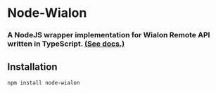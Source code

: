 # Node-Wialon

### A NodeJS wrapper implementation for Wialon Remote API written in TypeScript. [(See docs.)](https://sdk.wialon.com/wiki/en/kit/remoteapi/apiref)

## Installation

`npm install node-wialon`
